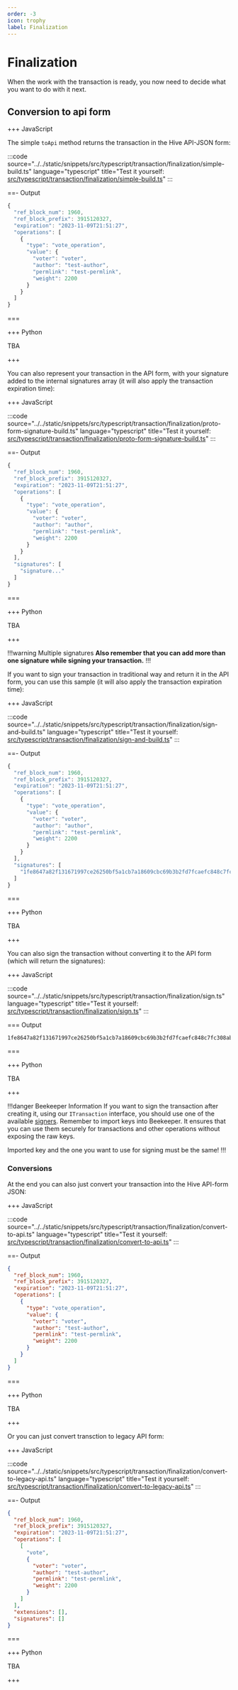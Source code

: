 ```yaml
---
order: -3
icon: trophy
label: Finalization
---
```


# Finalization

When the work with the transaction is ready, you now need to decide what you want to do with it next.

## Conversion to api form

+++ JavaScript

The simple `toApi` method returns the transaction in the Hive API-JSON form:

:::code source="../../static/snippets/src/typescript/transaction/finalization/simple-build.ts" language="typescript" title="Test it yourself: [src/typescript/transaction/finalization/simple-build.ts](https://stackblitz.com/github/openhive-network/wax-doc-snippets?file=src%2Ftypescript%2Ftransaction%2Ffinalization%2Fsimple-build.ts&startScript=test-transaction-finalization-simple-build)" :::

==- Output

```javascript
{
  "ref_block_num": 1960,
  "ref_block_prefix": 3915120327,
  "expiration": "2023-11-09T21:51:27",
  "operations": [
    {
      "type": "vote_operation",
      "value": {
        "voter": "voter",
        "author": "test-author",
        "permlink": "test-permlink",
        "weight": 2200
      }
    }
  ]
}
```

===

+++ Python

TBA

+++

You can also represent your transaction in the API form, with your signature added to the internal signatures array (it will also apply the transaction expiration time):

+++ JavaScript

:::code source="../../static/snippets/src/typescript/transaction/finalization/proto-form-signature-build.ts" language="typescript" title="Test it yourself: [src/typescript/transaction/finalization/proto-form-signature-build.ts](https://stackblitz.com/github/openhive-network/wax-doc-snippets?file=src%2Ftypescript%2Ftransaction%2Ffinalization%2Fproto-form-signature-build.ts&startScript=test-transaction-finalization-proto-form-signature-build)" :::

==- Output

```javascript
{
  "ref_block_num": 1960,
  "ref_block_prefix": 3915120327,
  "expiration": "2023-11-09T21:51:27",
  "operations": [
    {
      "type": "vote_operation",
      "value": {
        "voter": "voter",
        "author": "author",
        "permlink": "test-permlink",
        "weight": 2200
      }
    }
  ],
  "signatures": [
    "signature..."
  ]
}
```

===

+++ Python

TBA

+++

!!!warning Multiple signatures
**Also remember that you can add more than one signature while signing your transaction.**
!!!

If you want to sign your transaction in traditional way and return it in the API form, you can use this sample (it will also apply the transaction expiration time):

+++ JavaScript

:::code source="../../static/snippets/src/typescript/transaction/finalization/sign-and-build.ts" language="typescript" title="Test it yourself: [src/typescript/transaction/finalization/sign-and-build.ts](https://stackblitz.com/github/openhive-network/wax-doc-snippets?file=src%2Ftypescript%2Ftransaction%2Ffinalization%2Fsign-and-build.ts&startScript=test-transaction-finalization-sign-and-build)" :::

==- Output

```javascript
{
  "ref_block_num": 1960,
  "ref_block_prefix": 3915120327,
  "expiration": "2023-11-09T21:51:27",
  "operations": [
    {
      "type": "vote_operation",
      "value": {
        "voter": "voter",
        "author": "author",
        "permlink": "test-permlink",
        "weight": 2200
      }
    }
  ],
  "signatures": [
    "1fe8647a82f131671997ce26250bf5a1cb7a18609cbc69b3b2fd7fcaefc848c7fc308abfb0992c1ce9a805715f102416d85c4313a8a00527fa1500ac93898b418a"
  ]
}
```

===

+++ Python

TBA

+++

You can also sign the transaction without converting it to the API form (which will return the signatures):

+++ JavaScript

:::code source="../../static/snippets/src/typescript/transaction/finalization/sign.ts" language="typescript" title="Test it yourself: [src/typescript/transaction/finalization/sign.ts](https://stackblitz.com/github/openhive-network/wax-doc-snippets?file=src%2Ftypescript%2Ftransaction%2Ffinalization%2Fsign.ts&startScript=test-transaction-finalization-sign)" :::

=== Output

```text
1fe8647a82f131671997ce26250bf5a1cb7a18609cbc69b3b2fd7fcaefc848c7fc308abfb0992c1ce9a805715f102416d85c4313a8a00527fa1500ac93898b418a
```

===

+++ Python

TBA

+++

!!!danger Beekeeper Information
If you want to sign the transaction after creating it, using our `ITransaction` interface, you should use one of the available [signers](../signers). Remember to import keys into Beekeeper. It ensures that you can use them securely for transactions and other operations without exposing the raw keys.

Imported key and the one you want to use for signing must be the same!
!!!

### Conversions

At the end you can also just convert your transaction into the Hive API-form JSON:

+++ JavaScript

:::code source="../../static/snippets/src/typescript/transaction/finalization/convert-to-api.ts" language="typescript" title="Test it yourself: [src/typescript/transaction/finalization/convert-to-api.ts](https://stackblitz.com/github/openhive-network/wax-doc-snippets?file=src%2Ftypescript%2Ftransaction%2Ffinalization%2Fconvert-to-api.ts&startScript=test-transaction-finalization-convert-to-api)" :::

==- Output

```json
{
  "ref_block_num": 1960,
  "ref_block_prefix": 3915120327,
  "expiration": "2023-11-09T21:51:27",
  "operations": [
    {
      "type": "vote_operation",
      "value": {
        "voter": "voter",
        "author": "test-author",
        "permlink": "test-permlink",
        "weight": 2200
      }
    }
  ]
}
```

===

+++ Python

TBA

+++

Or you can just convert transction to legacy API form:

+++ JavaScript

:::code source="../../static/snippets/src/typescript/transaction/finalization/convert-to-legacy-api.ts" language="typescript" title="Test it yourself: [src/typescript/transaction/finalization/convert-to-legacy-api.ts](https://stackblitz.com/github/openhive-network/wax-doc-snippets?file=src%2Ftypescript%2Ftransaction%2Ffinalization%2Fconvert-to-legacy-api.ts&startScript=test-transaction-finalization-convert-to-legacy-api)" :::

==- Output

```json
{
  "ref_block_num": 1960,
  "ref_block_prefix": 3915120327,
  "expiration": "2023-11-09T21:51:27",
  "operations": [
    [
      "vote",
      {
        "voter": "voter",
        "author": "test-author",
        "permlink": "test-permlink",
        "weight": 2200
      }
    ]
  ],
  "extensions": [],
  "signatures": []
}
```

===

+++ Python

TBA

+++
